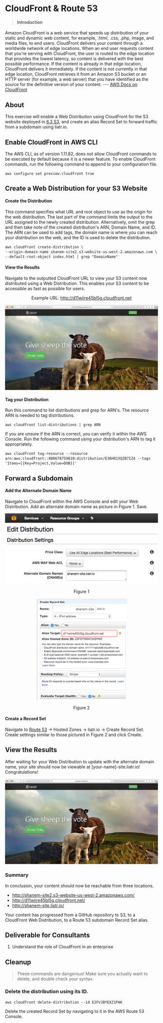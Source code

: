 # CloudFront & Route 53

> #### **Introduction**
Amazon CloudFront is a web service that speeds up distribution of your static and dynamic web content, for example, .html, .css, .php, image, and media files, to end users. CloudFront delivers your content through a worldwide network of edge locations. When an end user requests content that you're serving with CloudFront, the user is routed to the edge location that provides the lowest latency, so content is delivered with the best possible performance. If the content is already in that edge location, CloudFront delivers it immediately. If the content is not currently in that edge location, CloudFront retrieves it from an Amazon S3 bucket or an HTTP server (for example, a web server) that you have identified as the source for the definitive version of your content.
 --- [AWS Docs on CloudFront](https://docs.aws.amazon.com/cloudfront/index.html#lang/en_us)


## About
This exercise will enable a Web Distribution using CloudFront for the S3 website deployed in [6.3 S3](https://devops-bootcamp.liatr.io/#/6/6.3-s3), and create an alias Record Set to forward traffic from a subdomain using liatr.io.

## Enable CloudFront in AWS CLI

The AWS CLI, as of version 1.11.82, does not allow CloudFront commands to be executed by default because it is a newer feature. To enable CloudFront commands, run the following command to append to your configuration file.

```
aws configure set preview.cloudfront true
```

## Create a Web Distribution for your S3 Website
#### Create the Distribution

This command specifies what URL and root object to use as the origin for the web distribution. The last part of the command limits the output to the URL assigned to the newly created distribution. Alternatively, omit the grep and then take note of the created distribution's ARN, Domain Name, and ID. The ARN can be used to add tags, the domain name is where you can reach your distribution on the web, and the ID is used to delete the distribution.

```
aws cloudfront create-distribution \
--origin-domain-name shanem-site2.s3-website-us-west-2.amazonaws.com \
--default-root-object index.html | grep "DomainName"
```

#### View the Results
Navigate to the outputted CloudFront URL to view your S3 content now distributed using a Web Distribution. This enables your S3 content to be accessible as fast as possible for users.

<center>

  Example URL: http://d11wiire45bl5g.cloudfront.net

  ![](img6/sheeps3.png)

</center>

#### Tag your Distribution

Run this command to list distributions and grep for ARN's. The resource ARN is needed to tag distributions.

```
aws cloudfront list-distributions | grep ARN
```

If you are unsure if the ARN is correct, you can verify it within the AWS Console. Run the following command using your distribution's ARN to tag it appropriately.

```
aws cloudfront tag-resource --resource arn:aws:cloudfront::880678759810:distribution/E36HO1XQZB7IZ4 --tags 'Items=[{Key=Project,Value=DOB}]'
```

## Forward a Subdomain

#### Add the Alternate Domain Name

Navigate to CloudFront within the AWS Console and edit your Web Distribution. Add an alternate domain name as picture in Figure 1. Save.

<center>

  ![](img6/editd.png)

  Figure 1

  ![](img6/createrec.png)

  Figure 2

</center>

#### Create a Record Set

Navigate to [Route 53](https://console.aws.amazon.com/route53/) → Hosted Zones → liatr.io → Create Record Set. Create settings similar to those pictured in Figure 2 and click Create.

## View the Results

After waiting for your Web Distribution to update with the alternate domain name, your site should now be viewable at [your-name]-site.liatr.io! Congratulations!

<center>

  ![](img6/viewtheresults.png)

</center>

### Summary

In conclusion, your content should now be reachable from three locations.

 - http://shanem-site2.s3-website-us-west-2.amazonaws.com/
 - http://d11wiire45bl5g.cloudfront.net/
 - http://shanem-site.liatr.io/

Your content has progressed from a GitHub repository to S3, to a CloudFront Web Distribution, to a Route 53 subdomain Record Set alias.

## Deliverable for Consultants

1. Understand the role of CloudFront in an enterprise

## Cleanup

>These commands are dangerous! Make sure you actually want to delete, and double check your syntax.

### Delete the distribution using its ID.
```
aws cloudfront delete-distribution --id E2FVJBYEXZ1PAK
```
Delete the created Record Set by navigating to it in the AWS Route 53 Console.



